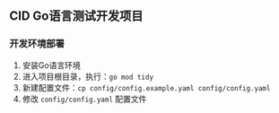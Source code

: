 ## CID Go语言测试开发项目

### 开发环境部署
1. 安装Go语言环境
2. 进入项目根目录，执行：`go mod tidy`
3. 新建配置文件：`cp config/config.example.yaml config/config.yaml`
4. 修改 `config/config.yaml` 配置文件